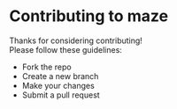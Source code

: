 # Contributing to maze

Thanks for considering contributing!  
Please follow these guidelines:
- Fork the repo
- Create a new branch
- Make your changes
- Submit a pull request
